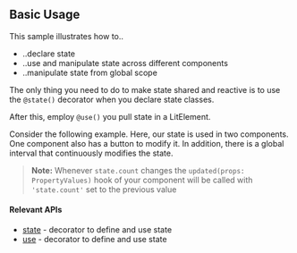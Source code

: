 ## Basic Usage

This sample illustrates how to..

- ..declare state
- ..use and manipulate state across different components
- ..manipulate state from global scope

The only thing you need to do to make state shared and reactive is
to use the `@state()` decorator when you declare state classes.

After this, employ `@use()` you pull state in a LitElement.

Consider the following example.
Here, our state is used in two components.
One component also has a button to modify it.
In addition, there is a global interval that continuously modifies the state.

<code-sample folder="samples/basic" style="height: 600px;"> </code-sample>

> **Note:** Whenever `state.count` changes the `updated(props: PropertyValues)`
> hook of your component will be called
> with `'state.count'` set to the previous value

#### Relevant APIs

- [state](api/modules.html#state) - decorator to define and use state
- [use](api/modules.html#use) - decorator to define and use state
